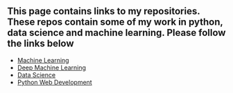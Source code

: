 ## This page contains links to my repositories.  These repos contain some of my work in python, data science and machine learning.  Please follow the links below

* [Machine Learning](https://github.com/riched158/MachineLearning)
* [Deep Machine Learning](https://github.com/riched158/DeepLearning) 
* [Data Science](https://github.com/riched158/Udacity-Data)
* [Python Web Development](https://github.com/riched158/Treehouse)

